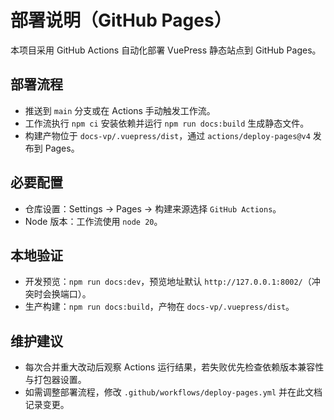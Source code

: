 # 部署说明（GitHub Pages）

本项目采用 GitHub Actions 自动化部署 VuePress 静态站点到 GitHub Pages。

## 部署流程

- 推送到 `main` 分支或在 Actions 手动触发工作流。
- 工作流执行 `npm ci` 安装依赖并运行 `npm run docs:build` 生成静态文件。
- 构建产物位于 `docs-vp/.vuepress/dist`，通过 `actions/deploy-pages@v4` 发布到 Pages。

## 必要配置

- 仓库设置：Settings → Pages → 构建来源选择 `GitHub Actions`。
- Node 版本：工作流使用 `node 20`。

## 本地验证

- 开发预览：`npm run docs:dev`，预览地址默认 `http://127.0.0.1:8002/`（冲突时会换端口）。
- 生产构建：`npm run docs:build`，产物在 `docs-vp/.vuepress/dist`。

## 维护建议

- 每次合并重大改动后观察 Actions 运行结果，若失败优先检查依赖版本兼容性与打包器设置。
- 如需调整部署流程，修改 `.github/workflows/deploy-pages.yml` 并在此文档记录变更。